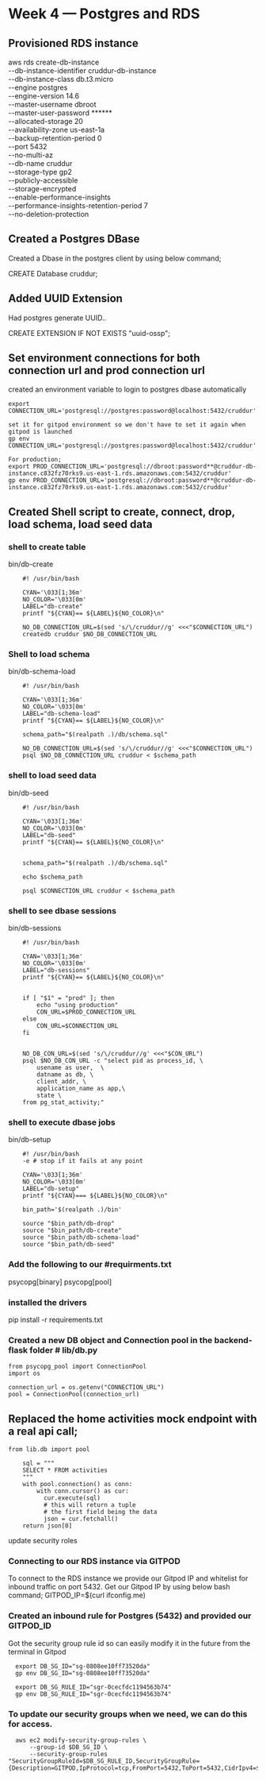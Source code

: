 # Week 4 — Postgres and RDS

## Provisioned RDS instance

aws rds create-db-instance \
  --db-instance-identifier cruddur-db-instance \
  --db-instance-class db.t3.micro \
  --engine postgres \
  --engine-version  14.6 \
  --master-username dbroot \
  --master-user-password ****** \
  --allocated-storage 20 \
  --availability-zone us-east-1a \
  --backup-retention-period 0 \
  --port 5432 \
  --no-multi-az \
  --db-name cruddur \
  --storage-type gp2 \
  --publicly-accessible \
  --storage-encrypted \
  --enable-performance-insights \
  --performance-insights-retention-period 7 \
  --no-deletion-protection

  ## Created a Postgres DBase

Created a Dbase in the postgres client by using below command;

  CREATE Database cruddur;

  ## Added UUID Extension
Had postgres generate UUID..

  CREATE EXTENSION IF NOT EXISTS "uuid-ossp";


  ## Set environment connections for both connection url and prod connection url

  created an environment variable to login to postgres dbase automatically

    export CONNECTION_URL='postgresql://postgres:password@localhost:5432/cruddur'

    set it for gitpod environment so we don't have to set it again when gitpod is launched
    gp env CONNECTION_URL='postgresql://postgres:password@localhost:5432/cruddur'

    For production;
    export PROD_CONNECTION_URL='postgresql://dbroot:password**@cruddur-db-instance.c832fz70rks9.us-east-1.rds.amazonaws.com:5432/cruddur'
    gp env PROD_CONNECTION_URL='postgresql://dbroot:password**@cruddur-db-instance.c832fz70rks9.us-east-1.rds.amazonaws.com:5432/cruddur'


## Created Shell script to create, connect, drop, load schema, load seed data

### shell to create table
bin/db-create

        #! /usr/bin/bash

        CYAN='\033[1;36m'
        NO_COLOR='\033[0m'
        LABEL="db-create"
        printf "${CYAN}== ${LABEL}${NO_COLOR}\n"

        NO_DB_CONNECTION_URL=$(sed 's/\/cruddur//g' <<<"$CONNECTION_URL")
        createdb cruddur $NO_DB_CONNECTION_URL

### Shell to load schema
bin/db-schema-load

        #! /usr/bin/bash

        CYAN='\033[1;36m'
        NO_COLOR='\033[0m'
        LABEL="db-schema-load"
        printf "${CYAN}== ${LABEL}${NO_COLOR}\n"

        schema_path="$(realpath .)/db/schema.sql"

        NO_DB_CONNECTION_URL=$(sed 's/\/cruddur//g' <<<"$CONNECTION_URL")
        psql $NO_DB_CONNECTION_URL cruddur < $schema_path


### shell to load seed data
bin/db-seed

        #! /usr/bin/bash

        CYAN='\033[1;36m'
        NO_COLOR='\033[0m'
        LABEL="db-seed"
        printf "${CYAN}== ${LABEL}${NO_COLOR}\n"


        schema_path="$(realpath .)/db/schema.sql"

        echo $schema_path

        psql $CONNECTION_URL cruddur < $schema_path

### shell to see dbase sessions
bin/db-sessions

        #! /usr/bin/bash
        
        CYAN='\033[1;36m'
        NO_COLOR='\033[0m'
        LABEL="db-sessions"
        printf "${CYAN}== ${LABEL}${NO_COLOR}\n"


        if [ "$1" = "prod" ]; then
            echo "using production"
            CON_URL=$PROD_CONNECTION_URL
        else
            CON_URL=$CONNECTION_URL
        fi


        NO_DB_CON_URL=$(sed 's/\/cruddur//g' <<<"$CON_URL")
        psql $NO_DB_CON_URL -c "select pid as process_id, \
            usename as user,  \
            datname as db, \
            client_addr, \
            application_name as app,\
            state \
        from pg_stat_activity;"

### shell to execute dbase jobs
bin/db-setup

        #! /usr/bin/bash
        -e # stop if it fails at any point
        
        CYAN='\033[1;36m'
        NO_COLOR='\033[0m'
        LABEL="db-setup"
        printf "${CYAN}=== ${LABEL}${NO_COLOR}\n"

        bin_path='$(realpath .)/bin'

        source "$bin_path/db-drop"
        source "$bin_path/db-create"
        source "$bin_path/db-schema-load"
        source "$bin_path/db-seed"

### Add the following to our #requirments.txt

  psycopg[binary]
  psycopg[pool]

### installed the drivers

  pip install -r requirements.txt


### Created a new DB object and Connection pool in the backend-flask folder # lib/db.py

    from psycopg_pool import ConnectionPool
    import os

    connection_url = os.getenv("CONNECTION_URL")
    pool = ConnectionPool(connection_url)

## Replaced the home activities mock endpoint with a real api call;
    from lib.db import pool

        sql = """
        SELECT * FROM activities
        """
        with pool.connection() as conn:
            with conn.cursor() as cur:
              cur.execute(sql)
              # this will return a tuple
              # the first field being the data
              json = cur.fetchall()
        return json[0]


update security roles
### Connecting to our RDS instance via GITPOD
To connect to the RDS instance we provide our Gitpod IP and whitelist for inbound traffic on port 5432. Get our Gitpod IP by using below bash command;
    GITPOD_IP=$(curl ifconfig.me)


### Created an inbound rule for Postgres (5432) and provided our GITPOD_ID
Got the security group rule id so can easily modify it in the future from the terminal in Gitpod

      export DB_SG_ID="sg-0808ee10ff73520da"
      gp env DB_SG_ID="sg-0808ee10ff73520da"

      export DB_SG_RULE_ID="sgr-0cecfdc1194563b74"
      gp env DB_SG_RULE_ID="sgr-0cecfdc1194563b74"

### To update our security groups when we need, we can do this for access.

      aws ec2 modify-security-group-rules \
          --group-id $DB_SG_ID \
          --security-group-rules "SecurityGroupRuleId=$DB_SG_RULE_ID,SecurityGroupRule={Description=GITPOD,IpProtocol=tcp,FromPort=5432,ToPort=5432,CidrIpv4=$GITPOD_IP/32}"